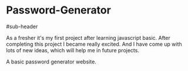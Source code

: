 # Password-Generator

#sub-header

As a fresher it's my first project after learning javascript basic. After completing this project I became really excited. And I have come up with lots of new ideas, which will help me in future projects.

A basic password generator website.

